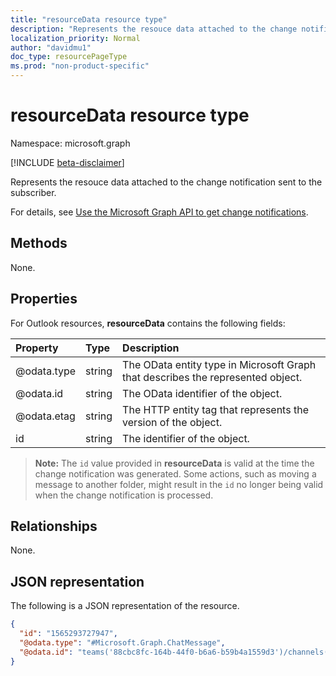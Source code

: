 ```yaml
---
title: "resourceData resource type"
description: "Represents the resouce data attached to the change notification sent to the subscriber."
localization_priority: Normal
author: "davidmu1"
doc_type: resourcePageType
ms.prod: "non-product-specific"
---
```


# resourceData resource type

Namespace: microsoft.graph

[!INCLUDE [beta-disclaimer](../../includes/beta-disclaimer.md)]

Represents the resouce data attached to the change notification sent to the subscriber.

For details, see [Use the Microsoft Graph API to get change notifications](webhooks.md).

## Methods

None.

## Properties

For Outlook resources, **resourceData** contains the following fields:

| Property | Type | Description |
|:---------|:-----|:------------|
| @odata.type | string | The OData entity type in Microsoft Graph that describes the represented object. |
| @odata.id | string | The OData identifier of the object. |
| @odata.etag | string | The HTTP entity tag that represents the version of the object. |
| id | string | The identifier of the object. |

> **Note:** The `id` value provided in **resourceData** is valid at the time the change notification was generated. Some actions, such as moving a message to another folder, might result in the `id` no longer being valid when the change notification is processed.

## Relationships

None.

## JSON representation

The following is a JSON representation of the resource.

<!-- {
  "blockType": "resource",
  "optionalProperties": [

  ],
  "@odata.type": "microsoft.graph.resourceData"
}-->

```json
{
  "id": "1565293727947",
  "@odata.type": "#Microsoft.Graph.ChatMessage",
  "@odata.id": "teams('88cbc8fc-164b-44f0-b6a6-b59b4a1559d3')/channels('19:8d9da062ec7647d4bb1976126e788b47@thread.tacv2')/messages('1565293727947')/replies('1565293727947')"
}
```

<!-- uuid: eb6c98ec-8257-4826-910e-5c603265257f
2020-05-25 14:57:30 UTC -->
<!--
{
  "type": "#page.annotation",
  "description": "change notification resource data resource",
  "keywords": "",
  "section": "documentation",
  "tocPath": "",
  "suppressions": []
}
-->
